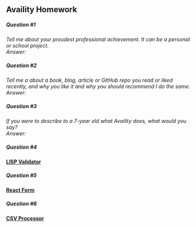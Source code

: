 ## Availity Homework
##### Question #1
*Tell me about your proudest professional achievement.  It can be a personal or school project.*<br>
*Answer:*
##### Question #2
*Tell me a about a book, blog, article or GitHub repo you read or liked recently, and why you like it and why you should recommend I do the same.*<br>
*Answer:*
##### Question #3
*If you were to describe to a 7-year old what Availity does, what would you say?*<br>
*Answer:*
##### Question #4
[**LISP Validator**](https://github.com/kvanwie87/availity-homework/tree/master/lisp-validator)
##### Question #5
[**React Form**](https://github.com/kvanwie87/availity-homework/tree/master/react-question)
##### Question #6
[**CSV Processor**](https://github.com/kvanwie87/availity-homework/tree/master/csv-processor)
